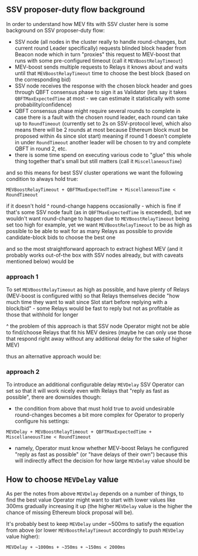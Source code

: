 ## SSV proposer-duty flow background

In order to understand how MEV fits with SSV cluster here is some background on SSV proposer-duty flow:
- SSV node (all nodes in the cluster really to handle round-changes, but current round Leader 
  specifically) requests blinded block header from Beacon node which in turn "proxies" this request 
  to MEV-boost that runs with some pre-configured timeout (call it `MEVBoostRelayTimeout`)
- MEV-boost sends multiple requests to Relays it knows about and waits until that 
  `MEVBoostRelayTimeout` time to choose the best block (based on the corresponding bid)
- SSV node receives the response with the chosen block header and goes through QBFT consensus phase 
  to sign it as Validator (lets say it takes `QBFTMaxExpectedTime` at most - we can estimate it 
  statistically with some probability/confidence)
- QBFT consensus phase might require several rounds to complete in case there is a fault with the
  chosen round leader, each round can take up to `RoundTimeout` (currently set to 2s on SSV-protocol 
  level, which also means there will be 2 rounds at most because Ethereum block must be proposed 
  within 4s since slot start) meaning if round 1 doesn't complete in under `RoundTimeout` another 
  leader will be chosen to try and complete QBFT in round 2, etc.
- there is some time spend on executing various code to "glue" this whole thing together 
  that's small but still matters (call it `MiscellaneousTime`)

and so this means for best SSV cluster operations we want the following condition to always hold true:
```
MEVBoostRelayTimeout + QBFTMaxExpectedTime + MiscellaneousTime < RoundTimeout
```
if it doesn't hold ^ round-change happens occasionally - which is fine if that's some SSV node fault 
(as in `QBFTMaxExpectedTime` is exceeded), but we wouldn't want round-change to happen due to 
`MEVBoostRelayTimeout` being set too high for example, yet we want `MEVBoostRelayTimeout` to be as 
high as possible to be able to wait for as many Relays as possible to provide candidate-block bids 
to choose the best one

and so the most straightforward approach to extract highest MEV (and it probably works out-of-the box 
with SSV nodes already, but with caveats mentioned below) would be

### approach 1

To set `MEVBoostRelayTimeout` as high as possible, and have plenty of Relays 
(MEV-boost is configured with) so that Relays themselves decide "how much time they want to wait 
since Slot start before replying with a block/bid" - some Relays would be fast to reply but not 
as profitable as those that withhold for longer

^ the problem of this approach is that SSV node Operator might not be able to find/choose Relays 
that fit his MEV desires (maybe he can only use those that respond right away without any additional 
delay for the sake of higher MEV)

thus an alternative approach would be:

### approach 2

To introduce an additional configurable delay `MEVDelay` SSV Operator can set so 
that it will work nicely even with Relays that "reply as fast as possible", there are downsides 
though:
- the condition from above that must hold true to avoid undesirable round-changes becomes a bit more 
  complex for Operator to properly configure his settings:
```
MEVDelay + MEVBoostRelayTimeout + QBFTMaxExpectedTime + MiscellaneousTime < RoundTimeout
```
- namely, Operator must know whether MEV-boost Relays he configured "reply as fast as possible" 
  (or "have delays of their own") because this will indirectly affect the decision for how large `MEVDelay` value should be

## How to choose `MEVDelay` value

As per the notes from above `MEVDelay` depends on a number of things, to find the best value Operator 
might want to start with lower values like 300ms gradually increasing it up (the higher `MEVDelay` 
value is the higher the chance of missing Ethereum block proposal will be).

It's probably best to keep `MEVDelay` under ~500ms to satisfy the equation from above (or lower 
`MEVBoostRelayTimeout` accordingly to push `MEVDelay` value higher):

```
MEVDelay + ~1000ms + ~350ms + ~150ms < 2000ms
```
